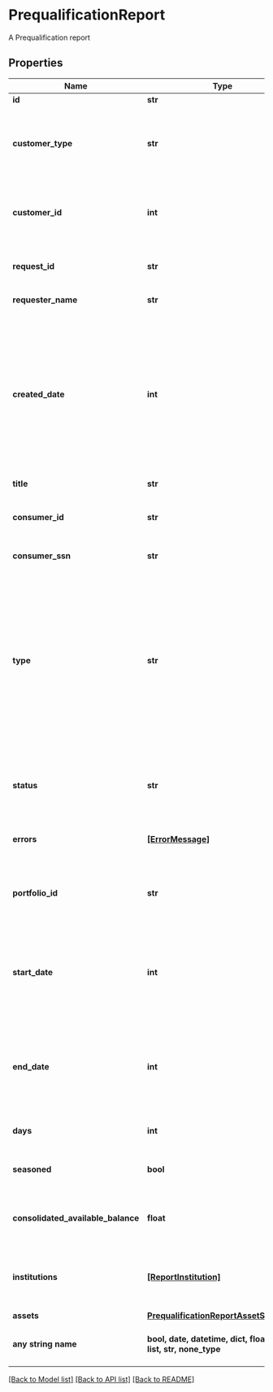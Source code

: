 # PrequalificationReport

A Prequalification report

## Properties
Name | Type | Description | Notes
------------ | ------------- | ------------- | -------------
**id** | **str** | A report ID | [optional] 
**customer_type** | **str** | The type of customer (\&quot;active\&quot; or \&quot;testing\&quot; or \&quot;\&quot; for all types) | [optional] 
**customer_id** | **int** | A customer ID represented as a number. See Add Customer API for how to create a customer ID. | [optional] 
**request_id** | **str** | Finicity indicator to track all activity associated with this report | [optional] 
**requester_name** | **str** | Name of a Finicity partner | [optional] 
**created_date** | **int** | A date in Unix epoch time (in seconds). See: [Handling Epoch Dates and Times](https://developer.mastercard.com/open-banking-us/documentation/codes-and-formats/). Note: If the report is retrieved on a day other than the day it was generated, on the header of the PDF version of the report there will be a \&quot;Retrieved Date\&quot; populated. | [optional] 
**title** | **str** | Title of the report | [optional] 
**consumer_id** | **str** | A consumer ID. See Create Consumer API for how to create a consumer ID. | [optional] 
**consumer_ssn** | **str** | Last 4 digits of a SSN | [optional] 
**type** | **str** | A report type. Possible values:  * &#x60;voi&#x60;   * &#x60;voa&#x60;   * &#x60;voaHistory&#x60;   * &#x60;history&#x60;   * &#x60;voieTxVerify&#x60;   * &#x60;voieWithReport&#x60;   * &#x60;voieWithInterview&#x60;   * &#x60;paystatement&#x60;   * &#x60;preQualVoa&#x60;   * &#x60;assetSummary&#x60;   * &#x60;voie&#x60;   * &#x60;transactions&#x60;   * &#x60;statement&#x60;   * &#x60;voiePayroll&#x60;   * &#x60;voeTransactions&#x60;   * &#x60;voePayroll&#x60;   * &#x60;cfrp&#x60;   * &#x60;cfrb&#x60;  | [optional] 
**status** | **str** | A report generation status. Possible values:  * &#x60;inProgress&#x60;  * &#x60;success&#x60;  * &#x60;failure&#x60;  | [optional] 
**errors** | [**[ErrorMessage]**](ErrorMessage.md) | In case errors occurred during the report generation | [optional] 
**portfolio_id** | **str** | A unique identifier that will be consistent across all reports created for the same customer | [optional] 
**start_date** | **int** | The &#x60;postedDate&#x60; of the earliest transaction analyzed for the report. A date in Unix epoch time (in seconds). See: [Handling Epoch Dates and Times](https://developer.mastercard.com/open-banking-us/documentation/codes-and-formats/). | [optional] 
**end_date** | **int** | The &#x60;postedDate&#x60; of the latest transaction analyzed for the report. A date in Unix epoch time (in seconds). See: [Handling Epoch Dates and Times](https://developer.mastercard.com/open-banking-us/documentation/codes-and-formats/). | [optional] 
**days** | **int** | The number of days covered by the report | [optional] 
**seasoned** | **bool** | \&quot;true\&quot; if the report covers more than 180 days | [optional] 
**consolidated_available_balance** | **float** | The sum of available balance for all of the accounts included in the report | [optional] 
**institutions** | [**[ReportInstitution]**](ReportInstitution.md) | A list of institution records, including information about the individual accounts in this report | [optional] 
**assets** | [**PrequalificationReportAssetSummary**](PrequalificationReportAssetSummary.md) |  | [optional] 
**any string name** | **bool, date, datetime, dict, float, int, list, str, none_type** | any string name can be used but the value must be the correct type | [optional]

[[Back to Model list]](../README.md#documentation-for-models) [[Back to API list]](../README.md#documentation-for-api-endpoints) [[Back to README]](../README.md)


